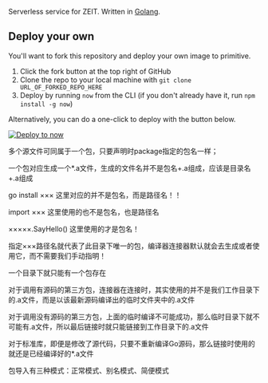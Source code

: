 Serverless service for ZEIT. Written in [Golang](https://golang.org/).

## Deploy your own

You'll want to fork this repository and deploy your own image to primitive.

1. Click the fork button at the top right of GitHub
2. Clone the repo to your local machine with `git clone URL_OF_FORKED_REPO_HERE`
4. Deploy by running `now` from the CLI (if you don't already have it, run `npm install -g now`)

Alternatively, you can do a one-click to deploy with the button below.

[![Deploy to now](https://deploy.now.sh/static/button.svg)](https://zeit.co/new/project?template=xuthus5/zeit-serverless)


  多个源文件可同属于一个包，只要声明时package指定的包名一样；
  
  一个包对应生成一个*.a文件，生成的文件名并不是包名+.a组成，应该是目录名+.a组成
  
  go install ××× 这里对应的并不是包名，而是路径名！！
  
  import ××× 这里使用的也不是包名，也是路径名
  
  ×××××.SayHello() 这里使用的才是包名！
  
  指定×××路径名就代表了此目录下唯一的包，编译器连接器默认就会去生成或者使用它，而不需要我们手动指明！
  
  一个目录下就只能有一个包存在
  
  对于调用有源码的第三方包，连接器在连接时，其实使用的并不是我们工作目录下的.a文件，而是以该最新源码编译出的临时文件夹中的.a文件
  
  对于调用没有源码的第三方包，上面的临时编译不可能成功，那么临时目录下就不可能有.a文件，所以最后链接时就只能链接到工作目录下的.a文件
  
  对于标准库，即便是修改了源代码，只要不重新编译Go源码，那么链接时使用的就还是已经编译好的*.a文件
  
  包导入有三种模式：正常模式、别名模式、简便模式
  
